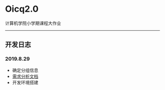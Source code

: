 # Oicq2.0
计算机学院小学期课程大作业
--- - - - - - -- 
## 开发日志
### 2019.8.29
- 确定分组信息
- [需求分析文档](https://github.com/OvOq/Oicq2.0/blob/master/%E9%9C%80%E6%B1%82%E5%88%86%E6%9E%90%E6%96%87%E6%A1%A3.md)
- 开发环境搭建
